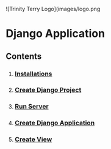 ![Trinity Terry Logo](images/logo.png

# Django Application

## Contents

1. ### [Installations](https://github.com/TrinityTerry/django-directions/blob/master/installations.md)
1. ### [Create Django Project](https://github.com/TrinityTerry/django-directions/blob/master/create_proj.md)
1. ### [Run Server](https://github.com/TrinityTerry/django-directions/blob/master/run_server.md)
1. ### [Create Django Application](https://github.com/TrinityTerry/django-directions/blob/master/create_app.md)
1. ### [Create View](https://github.com/TrinityTerry/django-directions/blob/master/create_view.md)

